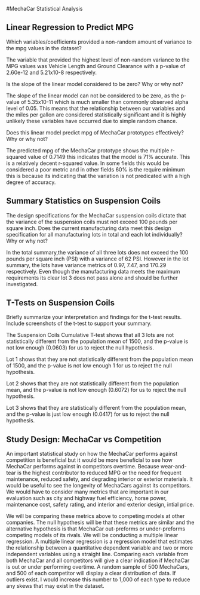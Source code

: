 #MechaCar Statistical Analysis
## Linear Regression to Predict MPG

Which variables/coefficients provided a non-random amount of variance to the mpg values in the dataset?

The variable that provided the highest level of non-random variance to the MPG values was Vehicle Length and Ground Clearance with a p-value of 2.60e-12 and 5.21x10-8 respectively.

Is the slope of the linear model considered to be zero? Why or why not?

The slope of the linear model can not be considered to be zero, as the p-value of 5.35x10-11 which is much smaller than commonly observed alpha level of 0.05. This means that the relationship between our variables and the miles per gallon are considered statistically significant and it is highly unlikely these variables have occurred due to simple random chance.

Does this linear model predict mpg of MechaCar prototypes effectively? Why or why not?

The predicted mpg of the MechaCar prototype shows the multiple r-squared value of 0.7149 this indicates that the model is 71% accurate. This is a relatively decent r-squared value. In some fields this would be considered a poor metric and in other fields 60% is the require minimum this is because its indicating that the variation is not predicated with a high degree of accuracy.

## Summary Statistics on Suspension Coils
The design specifications for the MechaCar suspension coils dictate that the variance of the suspension coils must not exceed 100 pounds per square inch. Does the current manufacturing data meet this design specification for all manufacturing lots in total and each lot individually? Why or why not?

In the total summary,the variance of all three lots does not exceed the 100 pounds per square inch (PSI) with a variance of 62 PSI. However in the lot summary, the lots have variance metrics of 0.97, 7.47, and 170.29 respectively. Even though the manufacturing data meets the maximum requirements its clear lot 3 does not pass alone and should be further investigated. 

## T-Tests on Suspension Coils
Briefly summarize your interpretation and findings for the t-test results. Include screenshots of the t-test to support your summary.

The Suspension Coils Cumulative T-test shows that all 3 lots are not statistically different from the population mean of 1500, and the p-value is not low enough (0.0603) for us to reject the null hypothesis.

Lot 1 shows that they are not statistically different from the population mean of 1500, and the p-value is not low enough 1 for us to reject the null hypothesis.

Lot 2 shows that they are not statistically different from the population mean, and the p-value is not low enough (0.6072) for us to reject the null hypothesis.

Lot 3 shows that they are statistically different from the population mean, and the p-value is just low enough (0.0417) for us to reject the null hypothesis.

## Study Design: MechaCar vs Competition
An important statistical study on how the MechaCar performs against competition is beneficial but it would be more beneficial to see how MechaCar performs against in competitors overtime. Because wear-and-tear is the highest contributor to reduced MPG or the need for frequent maintenance, reduced safety, and degrading interior or exterior materials. It would be useful to see the longevity of MechaCars against its competitors. We would have to consider many metrics that are important in our evaluation such as city and highway fuel efficiency, horse power, maintenance cost, safety rating, and interior and exterior design, intial price.

We will be comparing these metrics above to competing models at other companies. The null hypothesis will be that these metrics are similar and the alternative hypothesis is that MechaCar out-preforms or under-preforms competing models of its rivals. We will be conducting a multiple linear regression. A multiple linear regression is a regression model that estimates the relationship between a quantitative dependent variable and two or more independent variables using a straight line. Comparing each variable from both MechaCar and all competitors will give a clear indication if MechaCar is out or under performing overtime. A random sample of 500 MechaCars, and 500 of each competitor will display a clear distribution of data. If outliers exist. I would increase this number to 1,000 of each type to reduce any skews that may exist in the dataset. 
